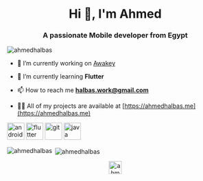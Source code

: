 <h1 align="center">Hi 👋, I'm Ahmed</h1>
<h3 align="center">A passionate Mobile developer from Egypt</h3>

<p align="left"> <img src="https://komarev.com/ghpvc/?username=ahmedhalbas" alt="ahmedhalbas" /> </p>

- 🔭 I’m currently working on [Awakey](https://github.com/AhmedHalbas/Awakey)

- 🌱 I’m currently learning **Flutter**

- 📫 How to reach me **halbas.work@gmail.com**

- 👨‍💻 All of my projects are available at [https://ahmedhalbas.me](https://ahmedhalbas.me)

<p align="left"><img src="https://devicons.github.io/devicon/devicon.git/icons/android/android-original-wordmark.svg" alt="android" width="40" height="40"/> <img src="https://www.vectorlogo.zone/logos/flutterio/flutterio-icon.svg" alt="flutter" width="40" height="40"/> <img src="https://www.vectorlogo.zone/logos/git-scm/git-scm-icon.svg" alt="git" width="40" height="40"/> <img src="https://devicons.github.io/devicon/devicon.git/icons/java/java-original-wordmark.svg" alt="java" width="40" height="40"/></p><p><img align="left" src="https://github-readme-stats.vercel.app/api/top-langs/?username=ahmedhalbas&layout=compact&hide=html" alt="ahmedhalbas" /></p>

<p>&nbsp;<img align="center" src="https://github-readme-stats.vercel.app/api?username=ahmedhalbas&show_icons=true" alt="ahmedhalbas" /></p>

<p align="center">
<a href="https://linkedin.com/in/ahmedhalbas" target="blank"><img align="center" src="https://cdn.jsdelivr.net/npm/simple-icons@3.0.1/icons/linkedin.svg" alt="ahmedhalbas" height="30" width="30" /></a>
</p>
